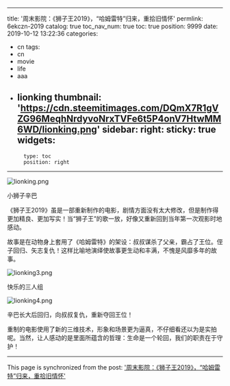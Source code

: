 
---
title: '周末影院：《狮子王2019》，“哈姆雷特”归来，重拾旧情怀'
permlink: 6ekczn-2019
catalog: true
toc_nav_num: true
toc: true
position: 9999
date: 2019-10-12 13:22:36
categories:
- cn
tags:
- cn
- movie
- life
- aaa
- lionking
thumbnail: 'https://cdn.steemitimages.com/DQmX7R1gVZG96MeqhNrdyvoNrxTVFe6t5P4onV7HtwMM6WD/lionking.png'
sidebar:
    right:
        sticky: true
widgets:
    -
        type: toc
        position: right
---


![lionking.png](https://cdn.steemitimages.com/DQmX7R1gVZG96MeqhNrdyvoNrxTVFe6t5P4onV7HtwMM6WD/lionking.png)

小狮子辛巴

《狮子王2019》虽是一部重新制作的电影，剧情方面没有太大修改，但是制作得更加精良、更加写实！当“狮子王”的歌一放，好像又重新回到当年第一次观影时地感动。

故事是在动物身上套用了《哈姆雷特》的架设：叔叔谋杀了父亲，霸占了王位。侄子回归、矢志复仇！这样比喻地演绎使故事更生动和丰满，不愧是风靡多年的故事。


![lionking3.png](https://cdn.steemitimages.com/DQmcyYFNxgrAxPRB5CXBzo2Y3WknPzzrLofbk6zeC26NhDs/lionking3.png)

快乐的三人组

![lionking4.png](https://cdn.steemitimages.com/DQmcsWmXeTkfmdKHcWSdoHzHFPjuD3GVRJW94pmECtMBUPE/lionking4.png)

辛巴长大后回归，向叔叔复仇，重新夺回王位！

重制的电影使用了新的三维技术，形象和场景更为逼真，不仔细看还以为是实拍呢。当然，让人感动的是里面所蕴含的哲理：生命是一个轮回，我们的职责在于守护！

- - -

This page is synchronized from the post: ['周末影院：《狮子王2019》，“哈姆雷特”归来，重拾旧情怀'](https://steemit.com/@lemooljiang/6ekczn-2019)
